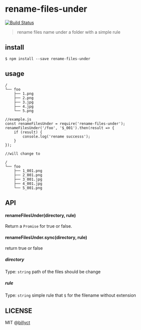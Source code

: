 # rename-files-under
[![Build Status](https://travis-ci.org/billyct/rename-files-under.svg?branch=master)](https://travis-ci.org/billyct/rename-files-under)
> rename files name under a folder with a simple rule

## install
```
$ npm install --save rename-files-under
```

## usage
```
/
└── foo
	├── 1.png
    ├── 2.png
    ├── 3.jpg
    ├── 4.jpg
    └── 5.png
```

```
//example.js
const renameFilesUnder = require('rename-files-under');
renameFilesUnder('/foo', '$_001').then(result => {
	if (result) {
		console.log('rename successs');
	}
});

//will change to

/
└── foo
	├── 1_001.png
    ├── 2_001.png
    ├── 3_001.jpg
    ├── 4_001.jpg
    └── 5_001.png
```


## API
#### renameFilesUnder(directory, rule)
Return a `Promise` for true or false.
#### renameFilesUnder.sync(directory, rule)
return true or false

##### directory
Type: `string`
path of the files should be change

##### rule
Type: `string`
simple rule that `$` for the filename without extension


## LICENSE
MIT @[billyct](http://billyct.com)